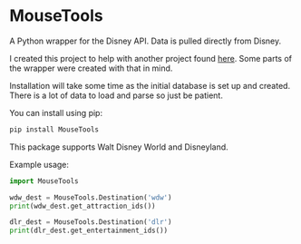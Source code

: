 # MouseTools

A Python wrapper for the Disney API. Data is pulled directly from Disney.

I created this project to help with another project found [here](https://github.com/scaratozzolo/WDWWaits). Some parts of the wrapper were created with that in mind.

Installation will take some time as the initial database is set up and created. There is a lot of data to load and parse so just be patient.

You can install using pip:
```bash
pip install MouseTools
```

This package supports Walt Disney World and Disneyland.

Example usage:
```python
import MouseTools

wdw_dest = MouseTools.Destination('wdw')
print(wdw_dest.get_attraction_ids())

dlr_dest = MouseTools.Destination('dlr')
print(dlr_dest.get_entertainment_ids())
```
